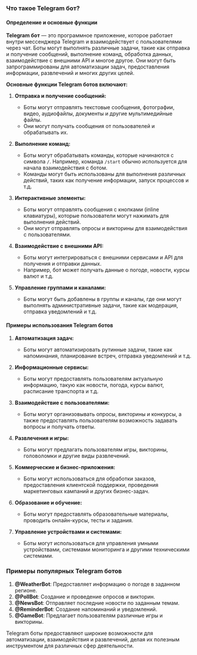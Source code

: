 ### Что такое Telegram бот?

#### Определение и основные функции

**Telegram бот** — это программное приложение, которое работает внутри мессенджера Telegram и взаимодействует с пользователями через чат. Боты могут выполнять различные задачи, такие как отправка и получение сообщений, выполнение команд, обработка данных, взаимодействие с внешними API и многое другое. Они могут быть запрограммированы для автоматизации задач, предоставления информации, развлечений и многих других целей.

**Основные функции Telegram ботов включают:**

1. **Отправка и получение сообщений:**
   - Боты могут отправлять текстовые сообщения, фотографии, видео, аудиофайлы, документы и другие мультимедийные файлы.
   - Они могут получать сообщения от пользователей и обрабатывать их.

2. **Выполнение команд:**
   - Боты могут обрабатывать команды, которые начинаются с символа `/`. Например, команда `/start` обычно используется для начала взаимодействия с ботом.
   - Команды могут быть использованы для выполнения различных действий, таких как получение информации, запуск процессов и т.д.

3. **Интерактивные элементы:**
   - Боты могут отправлять сообщения с кнопками (inline клавиатуры), которые пользователи могут нажимать для выполнения действий.
   - Они могут отправлять опросы и викторины для взаимодействия с пользователями.

4. **Взаимодействие с внешними API:**
   - Боты могут интегрироваться с внешними сервисами и API для получения и отправки данных.
   - Например, бот может получать данные о погоде, новости, курсы валют и т.д.

5. **Управление группами и каналами:**
   - Боты могут быть добавлены в группы и каналы, где они могут выполнять административные задачи, такие как модерация, отправка уведомлений и т.д.

#### Примеры использования Telegram ботов

1. **Автоматизация задач:**
   - Боты могут автоматизировать рутинные задачи, такие как напоминания, планирование встреч, отправка уведомлений и т.д.

2. **Информационные сервисы:**
   - Боты могут предоставлять пользователям актуальную информацию, такую как новости, погода, курсы валют, расписание транспорта и т.д.

3. **Взаимодействие с пользователями:**
   - Боты могут организовывать опросы, викторины и конкурсы, а также предоставлять пользователям возможность задавать вопросы и получать ответы.

4. **Развлечения и игры:**
   - Боты могут предлагать пользователям игры, викторины, головоломки и другие виды развлечений.

5. **Коммерческие и бизнес-приложения:**
   - Боты могут использоваться для обработки заказов, предоставления клиентской поддержки, проведения маркетинговых кампаний и других бизнес-задач.

6. **Образование и обучение:**
   - Боты могут предоставлять образовательные материалы, проводить онлайн-курсы, тесты и задания.

7. **Управление устройствами и системами:**
   - Боты могут использоваться для управления умными устройствами, системами мониторинга и другими техническими системами.

### Примеры популярных Telegram ботов

1. **@WeatherBot**: Предоставляет информацию о погоде в заданном регионе.
2. **@PollBot**: Создание и проведение опросов и викторин.
3. **@NewsBot**: Отправляет последние новости по заданным темам.
4. **@ReminderBot**: Создание напоминаний и уведомлений.
5. **@GameBot**: Предлагает пользователям различные игры и викторины.

Telegram боты предоставляют широкие возможности для автоматизации, взаимодействия и развлечений, делая их полезным инструментом для различных сфер деятельности.